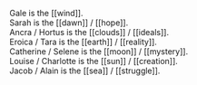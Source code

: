 Gale is the [[wind]].  
Sarah is the [[dawn]] / [[hope]].  
Ancra / Hortus is the [[clouds]] / [[ideals]].  
Eroica / Tara is the [[earth]] / [[reality]].  
Catherine / Selene is the [[moon]] / [[mystery]].  
Louise / Charlotte is the [[sun]] / [[creation]].  
Jacob / Alain is the [[sea]] / [[struggle]].

